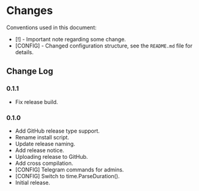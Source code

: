 # Changes

Conventions used in this document:

* [!] - Important note regarding some change.
* [CONFIG] - Changed configuration structure, see the `README.md` file for details.

## Change Log

### 0.1.1

* Fix release build.

### 0.1.0

* Add GitHub release type support.
* Rename install script.
* Update release naming.
* Add release notice.
* Uploading release to GitHub.
* Add cross compilation.
* [CONFIG] Telegram commands for admins.
* [CONFIG] Switch to time.ParseDuration().
* Initial release.
